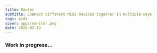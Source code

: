 ```yaml
---
title: Router
subtitle: Connect different MIDI devices together in multiple ways
tags: midi
cover: apps/monitor.png
date: 2022-02-14
---
```


<client-only>
  <midi-router />
</client-only>

### Work in progress...
